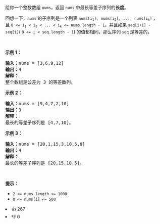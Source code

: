 <p>给你一个整数数组&nbsp;<code>nums</code>，返回 <code>nums</code>&nbsp;中最长等差子序列的<strong>长度</strong>。</p>

<p>回想一下，<code>nums</code> 的子序列是一个列表&nbsp;<code>nums[i<sub>1</sub>], nums[i<sub>2</sub>], ..., nums[i<sub>k</sub>]</code> ，且&nbsp;<code>0 &lt;= i<sub>1</sub> &lt; i<sub>2</sub> &lt; ... &lt; i<sub>k</sub> &lt;= nums.length - 1</code>。并且如果&nbsp;<code>seq[i+1] - seq[i]</code>(&nbsp;<code>0 &lt;= i &lt; seq.length - 1</code>) 的值都相同，那么序列&nbsp;<code>seq</code>&nbsp;是等差的。</p>

<p>&nbsp;</p>

<p><strong>示例 1：</strong></p>

<pre>
<strong>输入：</strong>nums = [3,6,9,12]
<strong>输出：</strong>4
<strong>解释： </strong>
整个数组是公差为 3 的等差数列。
</pre>

<p><strong>示例 2：</strong></p>

<pre>
<strong>输入：</strong>nums = [9,4,7,2,10]
<strong>输出：</strong>3
<strong>解释：</strong>
最长的等差子序列是 [4,7,10]。
</pre>

<p><strong>示例 3：</strong></p>

<pre>
<strong>输入：</strong>nums = [20,1,15,3,10,5,8]
<strong>输出：</strong>4
<strong>解释：</strong>
最长的等差子序列是 [20,15,10,5]。
</pre>

<p>&nbsp;</p>

<p><strong>提示：</strong></p>

<ul> 
 <li><code>2 &lt;= nums.length &lt;= 1000</code></li> 
 <li><code>0 &lt;= nums[i] &lt;= 500</code></li> 
</ul>

<div><li>👍 267</li><li>👎 0</li></div>